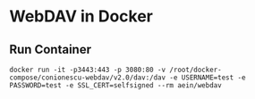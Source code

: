 # WebDAV in Docker
## Run Container

    docker run -it -p3443:443 -p 3080:80 -v /root/docker-compose/conionescu-webdav/v2.0/dav:/dav -e USERNAME=test -e PASSWORD=test -e SSL_CERT=selfsigned --rm aein/webdav


